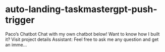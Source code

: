 # auto-landing-taskmastergpt-push-trigger
Paco’s Chatbot Chat with my own chatbot below! Want to know how I built it? Visit project details Assistant: Feel free to ask me any question and get an imme...
